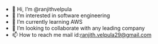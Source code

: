 - 👋 Hi, I’m @ranjithvelpula
- 👀 I’m interested in software engineering
- 🌱 I’m currently learning AWS
- 💞️ I’m looking to collaborate with any leading company
- 📫 How to reach me mail id:ranjith.velpula29@gmail.com

<!---
ranjithvelpula/ranjithvelpula is a ✨ special ✨ repository because its `README.md` (this file) appears on your GitHub profile.
You can click the Preview link to take a look at your changes.
--->
